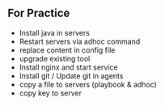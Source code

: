 ## For Practice ##

* Install java in servers
* Restart servers via adhoc command
* replace content in config file 
* upgrade existing tool
* Install nginx and start service
* Install git / Update git in agents
* copy a file to servers (playbook & adhoc)
* copy key to server
